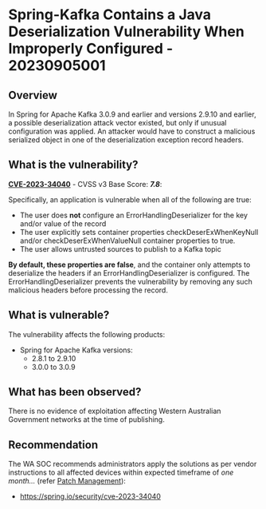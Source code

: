 # Spring-Kafka Contains a Java Deserialization Vulnerability  When Improperly Configured - 20230905001

## Overview

In Spring for Apache Kafka 3.0.9 and earlier and versions 2.9.10 and earlier, a possible deserialization attack vector existed, but only if unusual configuration was applied. An attacker would have to construct a malicious serialized object in one of the deserialization exception record headers.

## What is the vulnerability?

[**CVE-2023-34040**](https://nvd.nist.gov/vuln/detail/CVE-2023-34040) - CVSS v3 Base Score: ***7.8***:

Specifically, an application is vulnerable when all of the following are true:

- The user does **not** configure an ErrorHandlingDeserializer for the key and/or value of the record
- The user explicitly sets container properties checkDeserExWhenKeyNull and/or checkDeserExWhenValueNull container properties to true.
- The user allows untrusted sources to publish to a Kafka topic

**By default, these properties are false**, and the container only attempts to deserialize the headers if an ErrorHandlingDeserializer is configured. The ErrorHandlingDeserializer prevents the vulnerability by removing any such malicious headers before processing the record.

## What is vulnerable?

The vulnerability affects the following products:

- Spring for Apache Kafka versions:
    - 2.8.1 to 2.9.10
    - 3.0.0 to 3.0.9

## What has been observed?

There is no evidence of exploitation affecting Western Australian Government networks at the time of publishing.

## Recommendation

The WA SOC recommends administrators apply the solutions as per vendor instructions to all affected devices within expected timeframe of *one month...* (refer [Patch Management](../guidelines/patch-management.md)):

- <https://spring.io/security/cve-2023-34040>
